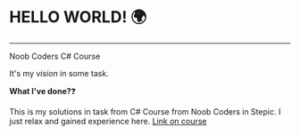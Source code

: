 # HELLO WORLD! :earth_africa:
**********
Noob Coders C# Course

It's my *vision* in some task.

**What I've done?**:question:

This is my solutions in task from C# Course from Noob Coders in Stepic.
I just relax and gained experience here.
[Link on course](https://stepik.org/course/113539/info)